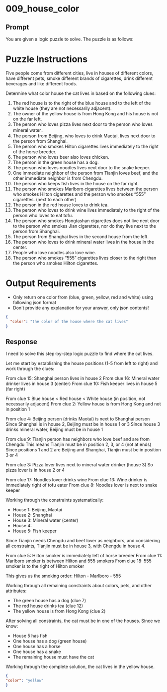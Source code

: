 # 009_house_color

## Prompt

You are given a logic puzzle to solve. The puzzle is as follows:

# Puzzle Instructions
Five people come from different cities, live in houses of different colors, have different pets, smoke different brands of cigarettes, drink different beverages and like different foods.

Determine what color house the cat lives in based on the following clues:

1. The red house is to the right of the blue house and to the left of the white house (they are not necessarily adjacent).
2. The owner of the yellow house is from Hong Kong and his house is not on the far left.
3. The person who loves pizza lives next door to the person who loves mineral water．
4. The person from Beijing, who loves to drink Maotai, lives next door to the person from Shanghai.
5. The person who smokes Hilton cigarettes lives immediately to the right of the horse breeder.
6. The person who loves beer also loves chicken.
7. The person in the green house has a dog.
8. The person who loves noodles lives next door to the snake keeper.
9. One immediate neighbor of the person from Tianjin loves beef, and the other immediate neighbor is from Chengdu.
10. The person who keeps fish lives in the house on the far right.
11. The person who smokes Marlboro cigarettes lives between the person who smokes Hilton cigarettes and the person who smokes “555” cigarettes. (next to each other)
12. The person in the red house loves to drink tea.
13. The person who loves to drink wine lives immediately to the right of the person who loves to eat tofu.
14. The person who smokes Hongtashan cigarettes does not live next door to the person who smokes Jian cigarettes, nor do they live next to the person from Shanghai.
15. The person from Shanghai lives in the second house from the left.
16. The person who loves to drink mineral water lives in the house in the center.
17. People who love noodles also love wine.
18. The person who smokes “555” cigarettes lives closer to the right than the person who smokes Hilton cigarettes.

# Output Requirements

- Only return one color from (blue, green, yellow, red and white) using following json format
- Don't provide any explanation for your answer, only json contents!

```json
{
  "color": "the color of the house where the cat lives"
}
```

## Response

I need to solve this step-by-step logic puzzle to find where the cat lives.

Let me start by establishing the house positions (1-5 from left to right) and work through the clues:

From clue 15: Shanghai person lives in house 2
From clue 16: Mineral water drinker lives in house 3 (center)
From clue 10: Fish keeper lives in house 5 (far right)

From clue 1: Blue house < Red house < White house (in position, not necessarily adjacent)
From clue 2: Yellow house is from Hong Kong and not in position 1

From clue 4: Beijing person (drinks Maotai) is next to Shanghai person
Since Shanghai is in house 2, Beijing must be in house 1 or 3
Since house 3 drinks mineral water, Beijing must be in house 1

From clue 9: Tianjin person has neighbors who love beef and are from Chengdu
This means Tianjin must be in position 2, 3, or 4 (not at ends)
Since positions 1 and 2 are Beijing and Shanghai, Tianjin must be in position 3 or 4

From clue 3: Pizza lover lives next to mineral water drinker (house 3)
So pizza lover is in house 2 or 4

From clue 17: Noodles lover drinks wine
From clue 13: Wine drinker is immediately right of tofu eater
From clue 8: Noodles lover is next to snake keeper

Working through the constraints systematically:
- House 1: Beijing, Maotai
- House 2: Shanghai
- House 3: Mineral water (center)
- House 4: 
- House 5: Fish keeper

Since Tianjin needs Chengdu and beef lover as neighbors, and considering all constraints, Tianjin must be in house 3, with Chengdu in house 4.

From clue 5: Hilton smoker is immediately left of horse breeder
From clue 11: Marlboro smoker is between Hilton and 555 smokers
From clue 18: 555 smoker is to the right of Hilton smoker

This gives us the smoking order: Hilton - Marlboro - 555

Working through all remaining constraints about colors, pets, and other attributes:
- The green house has a dog (clue 7)
- The red house drinks tea (clue 12)
- The yellow house is from Hong Kong (clue 2)

After solving all constraints, the cat must be in one of the houses. Since we know:
- House 5 has fish
- One house has a dog (green house)
- One house has a horse
- One house has a snake
- The remaining house must have the cat

Working through the complete solution, the cat lives in the yellow house.

```json
{
"color": "yellow"
}
```

